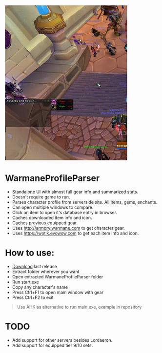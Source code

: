  ![](https://github.com/Ridepad/WarmaneProfileParser/blob/master/showcase.gif)

# WarmaneProfileParser

- Standalone UI with almost full gear info and summarized stats.
- Doesn't require game to run.
- Parses character profile from serverside site. All items, gems, enchants.
- Can open multiple windows to compare.
- Click on item to open it's database entry in browser.
- Caches downloaded item info and icon.
- Caches previous equipped gear.
- Uses http://armory.warmane.com to get character gear.
- Uses https://wotlk.evowow.com to get each item info and icon.

# How to use:
- [Download](https://github.com/Ridepad/WarmaneProfileParser/releases) last release
- Extract folder wherever you want
- Open extracted WarmaneProfileParser folder
- Run start.exe
- Copy any character's name
- Press Ctrl+F1 to open main window with gear
- Press Ctrl+F2 to exit

> Use AHK as alternative to run main.exe, example in repository

# TODO
- Add support for other servers besides Lordaeron.
- Add support for equipped tier 9/10 sets.
